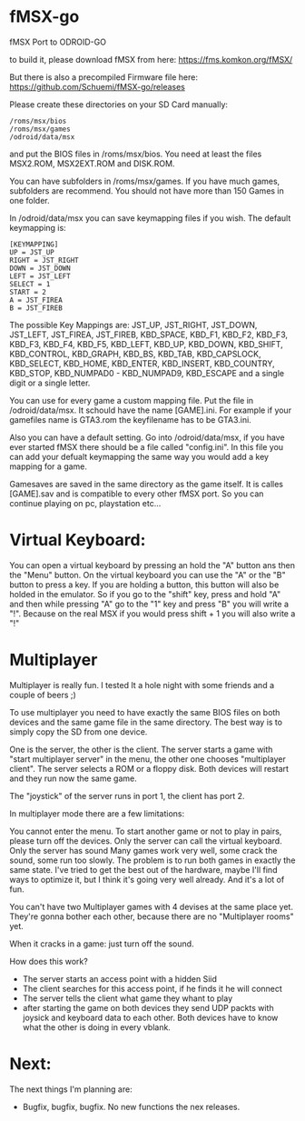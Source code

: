# fMSX-go
fMSX Port to ODROID-GO

to build it, please download fMSX from here: https://fms.komkon.org/fMSX/

But there is also a precompiled Firmware file here: https://github.com/Schuemi/fMSX-go/releases

Please create these directories on your SD Card manually:
```
/roms/msx/bios
/roms/msx/games
/odroid/data/msx
```
and put the BIOS files in /roms/msx/bios. You need at least the files MSX2.ROM, MSX2EXT.ROM and DISK.ROM.

You can have subfolders in /roms/msx/games. If you have much games, subfolders are recommend. You should not have more than 150 Games in one folder.

In /odroid/data/msx you can save keymapping files if you wish. The default keymapping is:
```
[KEYMAPPING]
UP = JST_UP
RIGHT = JST_RIGHT
DOWN = JST_DOWN
LEFT = JST_LEFT
SELECT = 1
START = 2
A = JST_FIREA
B = JST_FIREB
```
The possible Key Mappings are:
JST_UP, JST_RIGHT, JST_DOWN, JST_LEFT, JST_FIREA, JST_FIREB, KBD_SPACE, KBD_F1, KBD_F2, KBD_F3, KBD_F3, KBD_F4, KBD_F5, KBD_LEFT, KBD_UP, KBD_DOWN, KBD_SHIFT, KBD_CONTROL, KBD_GRAPH, KBD_BS, KBD_TAB, KBD_CAPSLOCK, KBD_SELECT, KBD_HOME, KBD_ENTER, KBD_INSERT, KBD_COUNTRY, KBD_STOP, KBD_NUMPAD0 - KBD_NUMPAD9, KBD_ESCAPE and a single digit or a single letter.

You can use for every game a custom mapping file. Put the file in /odroid/data/msx. It schould have the name [GAME].ini. For example if your gamefiles name is GTA3.rom the keyfilename has to be GTA3.ini.

Also you can have a default setting. Go into /odroid/data/msx, if you have ever started fMSX there should be a file called "config.ini". In this file you can add your defualt keymapping the same way you would add a key mapping for a game.



Gamesaves are saved in the same directory as the game itself. It is calles [GAME].sav and is compatible to every other fMSX port. So you can continue playing on pc, playstation etc...

# Virtual Keyboard:

You can open a virtual keyboard by pressing an hold the "A" button ans then the "Menu" button. On the virtual keyboard you can use the "A" or the "B" button to press a key. If you are holding a button, this button will also be holded in the emulator. So if you go to the "shift" key, press and hold "A" and then while pressing "A" go to the "1" key and press "B"  you will write a "!". Because on the real MSX if you would press shift + 1 you will also write a "!"



# Multiplayer

Multiplayer is really fun. I tested It a hole night with some friends and a couple of beers ;)

To use multiplayer you need to have exactly the same BIOS files on both devices and the same game file in the same directory. The best way is to simply copy the SD from one device.

One is the server, the other is the client. The server starts a game with "start multiplayer server" in the menu, the other one chooses "multiplayer client". The server selects a ROM or a floppy disk. Both devices will restart and they run now the same game.

The "joystick" of the server runs in port 1, the client has port 2.

In multiplayer mode there are a few limitations:

You cannot enter the menu. To start another game or not to play in pairs, please turn off the devices.
Only the server can call the virtual keyboard.
Only the server has sound
Many games work very well, some crack the sound, some run too slowly. The problem is to run both games in exactly the same state. I've tried to get the best out of the hardware, maybe I'll find ways to optimize it, but I think it's going very well already. And it's a lot of fun.

You can't have two Multiplayer games with 4 devises at the same place yet. They're gonna bother each other, because there are no "Multiplayer rooms" yet.

When it cracks in a game: just turn off the sound.

How does this work?

- The server starts an access point with a hidden Siid
- The client searches for this access point, if he finds it he will connect
- The server tells the client what game they whant to play
- after starting the game on both devices they send UDP packts with joysick and keyboard data to each other. Both devices have to know what the other is doing in every vblank.



# Next:

The next things I'm planning are:

- Bugfix, bugfix, bugfix. No new functions the nex releases.



